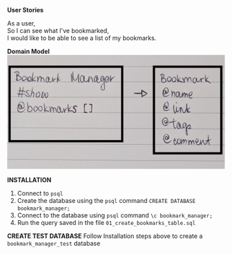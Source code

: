 **User Stories**

As a user,<br>
So I can see what I've bookmarked,<br>
I would like to be able to see a list of my bookmarks.

**Domain Model**
![Image](bookmark-manager-domain-model.jpg)

**INSTALLATION**

1. Connect to ```psql```
2. Create the database using the ```psql``` command ```CREATE DATABASE bookmark_manager;```
3. Connect to the database using ```psql``` command ```\c bookmark_manager;```
4. Run the query saved in the file ```01_create_bookmarks_table.sql```

**CREATE TEST DATABASE**
Follow Installation steps above to create a ```bookmark_manager_test``` database
